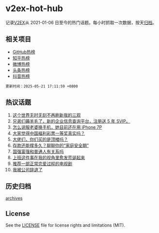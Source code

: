 # v2ex-hot-hub

 记录[V2EX](https://www.v2ex.com/)从 2021-01-06 日至今的热门话题。每小时抓取一次数据，按天[归档](archives)。
 
 ## 相关项目

- [GitHub热榜](https://github.com/lonnyzhang423/github-hot-hub)
- [知乎热榜](https://github.com/lonnyzhang423/zhihu-hot-hub)
- [微博热榜](https://github.com/lonnyzhang423/weibo-hot-hub)
- [头条热榜](https://github.com/lonnyzhang423/toutiao-hot-hub)
- [抖音热榜](https://github.com/lonnyzhang423/douyin-hot-hub)


 `更新时间：2025-05-21 17:11:59 +0800`

## 热议话题

1. [这个世界无时无刻不再刷新我的三观](https://www.v2ex.com/t/1133186)
1. [兄弟们薅羊毛了，新的企业信息查询平台，注册送 5 年 SVIP。](https://www.v2ex.com/t/1133226)
1. [怎么说服老婆换手机，她目前还在用 iPhone 7P](https://www.v2ex.com/t/1133184)
1. [大家觉得中国福利彩票一等奖真实吗？](https://www.v2ex.com/t/1133079)
1. [大佬们，你们买的是顶楼吗？](https://www.v2ex.com/t/1133099)
1. [存款还能撑多久？聊聊你的“家庭安全期”](https://www.v2ex.com/t/1133086)
1. [国强富强和普通人有关系吗](https://www.v2ex.com/t/1133273)
1. [上班这件事在我的视角里愈发荒诞起来](https://www.v2ex.com/t/1133156)
1. [推荐一部正常恋爱过程的电视剧](https://www.v2ex.com/t/1133164)
1. [我被公司辞退了](https://www.v2ex.com/t/1133220)

## 历史归档

[archives](archives)

## License

See the [LICENSE](LICENSE) file for license rights and limitations (MIT).
